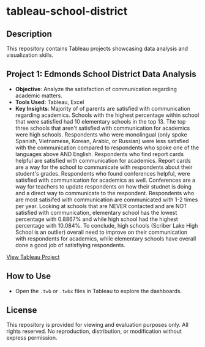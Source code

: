 # tableau-school-district

## Description
This repository contains Tableau projects showcasing data analysis and visualization skills.

## Project 1: Edmonds School District Data Analysis
- **Objective**: Analyze the satisfaction of communication regarding academic matters.
- **Tools Used**: Tableau, Excel
- **Key Insights**: Majority of of parents are satisfied with communication regarding academics. Schools with the highest percentage within school that were satisfied had 10 elementary schools in the top 13. The top three schools that aren't satisfied with communication for academics were high schools. Respondents who were monolingual (only spoke Spanish, Vietnamese, Korean, Arabic, or Russian) were less satisfied with the communication compared to respondents who spoke one of the languages above AND English. Respondents who find report cards helpful are satisfied with communication for academics. Report cards are a way for the school to communicate with respondents about their student's grades. Respondents who found conferences helpful, were satisfied with communication for academics as well. Conferences are a way for teachers to update respondents on how their studnet is doing and a direct way to communicate to the respondent. Respondents who are most satisifed with communication are  communicated with 1-2 times per year. Looking at schools that are NEVER contacted and are NOT satisfied with communication, elementary school has the lowest percentage with 0.8867% and while high school had the highest percentage with 10.084%. To conclude, high schools (Scriber Lake High School is an outlier) overall need to improve on their communication with respondents for academics, while elementary schools have overall done a good job of satisfiying respondents.  

[View Tableau Project](https://public.tableau.com/views/Satisfactionwcommunication-Academics/Story3?:language=en-US&:sid=&:display_count=n&:origin=viz_share_link)

## How to Use
- Open the `.twb` or `.twbx` files in Tableau to explore the dashboards.

## License
This repository is provided for viewing and evaluation purposes only. All rights reserved. No reproduction, distribution, or modification without express permission.

